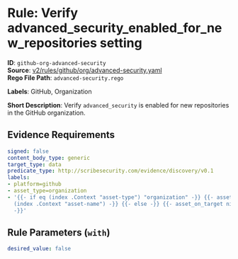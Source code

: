 # Rule: Verify advanced_security_enabled_for_new_repositories setting

**ID**: `github-org-advanced-security`  
**Source**: [v2/rules/github/org/advanced-security.yaml](scribe-public/sample-policies.git/v2/rules/github/org/advanced-security.yaml)  
**Rego File Path**: `advanced-security.rego`  

**Labels**: GitHub, Organization

**Short Description**: Verify `advanced_security` is enabled for new repositories in the GitHub organization.

## Evidence Requirements

```yaml
signed: false
content_body_type: generic
target_type: data
predicate_type: http://scribesecurity.com/evidence/discovery/v0.1
labels:
- platform=github
- asset_type=organization
- '{{- if eq (index .Context "asset-type") "organization" -}} {{- asset_on_target
  (index .Context "asset-name") -}} {{- else -}} {{- asset_on_target nil -}} {{- end
  -}}'
```
## Rule Parameters (`with`)

```yaml
desired_value: false
```
